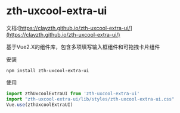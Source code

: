 # zth-uxcool-extra-ui

文档:[https://clayzth.github.io/zth-uxcool-extra-ui/](https://clayzth.github.io/zth-uxcool-extra-ui/)

基于Vue2.X的组件库，包含多项填写输入框组件和可拖拽卡片组件

安装
```
npm install zth-uxcool-extra-ui
```

使用
```js
import zthUxcoolExtraUI from 'zth-uxcool-extra-ui'
import "zth-uxcool-extra-ui/lib/styles/zth-uxcool-extra-ui.css"
Vue.use(zthUxcoolExtraUI)
```
